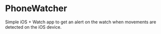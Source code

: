 # PhoneWatcher
Simple iOS + Watch app to get an alert on the watch when movements are detected on the iOS device.
